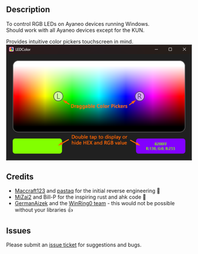## Description
 To control RGB LEDs on Ayaneo devices running Windows.<br />
 Should work with all Ayaneo devices except for the KUN.

 Provides intuitive color pickers touchscreen in mind.<br />
 ![image](https://github.com/MrCivsteR/LEDColor/raw/main/Graphics/Screenshot.png)

 ## Credits
- [Maccraft123](https://github.com/Maccraft123/ayaled) and [pastaq](https://github.com/Maccraft123/ayaled) for the initial reverse engineering 🍻
- [MiZai2](https://github.com/MiZai2/ayaled-rust) and Bill-P for the inspiring rust and ahk code 💯
- [GermanAizek](https://github.com/GermanAizek/WinRing0) and the [WinRing0 team](https://github.com/GermanAizek/WinRing0) - this would not be possible without your libraries 👍

## Issues
Please submit an [issue ticket](https://github.com/MrCivsteR/LEDColor/issues) for suggestions and bugs.
